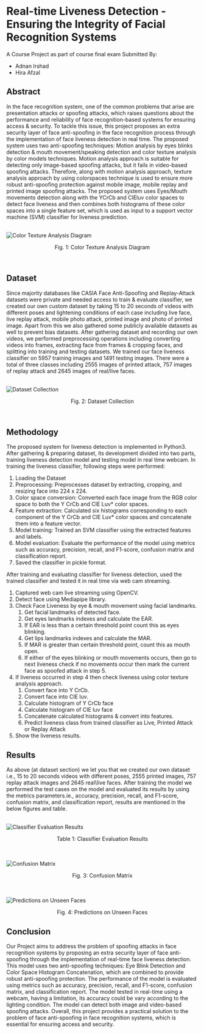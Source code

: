 # Real-time Liveness Detection - Ensuring the Integrity of Facial Recognition Systems
A Course Project as part of course final exam Submitted By:
- Adnan Irshad 
- Hira Afzal

## Abstract
In the face recognition system, one of the common problems that arise are presentation attacks or spoofing attacks, which raises questions about the performance and reliability of face recognition-based systems for ensuring access & security. To tackle this issue, this project proposes an extra security layer of face anti-spoofing in the face recognition process through the implementation of face liveness detection in real time. The proposed system uses two anti-spoofing techniques: Motion analysis by eyes blinks detection & mouth movement/speaking detection and color texture analysis by color models techniques. Motion analysis approach is suitable for detecting only image-based spoofing attacks, but it fails in video-based spoofing attacks. Therefore, along with motion analysis approach, texture analysis approach by using colorspaces technique is used to ensure more robust anti-spoofing protection against mobile image, mobile replay and printed image spoofing attacks. The proposed system uses Eyes/Mouth movements detection along with the YCrCb and CIEluv color spaces to detect face liveness and then combines both histograms of these color spaces into a single feature set, which is used as input to a support vector machine (SVM) classifier for liveness prediction.

<br>
<img align="center" src="diagrams/Color Texture Analysis Diagram.drawio.png" alt="Color Texture Analysis Diagram">
<p align="center">Fig. 1: Color Texture Analysis Diagram</p>
<br>

## Dataset
Since majority databases like CASIA Face Anti-Spoofing and Replay-Attack datasets were private and needed access to train & evaluate classifier, we created our own custom dataset by taking 15 to 20 seconds of videos with different poses and lightening conditions of each case including live face, live replay attack, mobile photo attack, printed image and photo of printed image. Apart from this we also gathered some publicly available datasets as well to prevent bias datasets. After gathering dataset and recording our own videos, we performed preprocessing operations including converting videos into frames, extracting face from frames & cropping faces, and splitting into training and testing datasets. We trained our face liveness classifier on 5957 training images and 1491 testing images. There were a total of three classes including 2555 images of printed attack, 757 images of replay attack and 2645 images of real/live faces.

<br>
<img align="center" src="diagrams/dataset diagram.drawio.png" alt="Dataset Collection">
<p align="center">Fig. 2: Dataset Collection</p>
<br>

## Methodology
The proposed system for liveness detection is implemented in Python3. After gathering & preparing dataset, its development divided into two parts, training liveness detection model and testing model in real time webcam.
In training the liveness classifier, following steps were performed:
1.   Loading the Dataset
2.   Preprocessing: Preprocesses dataset by extracting, cropping, and resizing face into 224 x 224.
3.   Color space conversion: Converted each face image from the RGB color space to both the Y CrCb and CIE Luv* color spaces.
4.   Feature extraction: Calculated six histograms corresponding to each component of the Y CrCb and CIE Luv* color spaces and concatenate them into a feature vector.
5.   Model training: Trained an SVM classifier using the extracted features and labels.
6.   Model evaluation: Evaluate the performance of the model using metrics such as accuracy, precision, recall, and F1-score, confusion matrix and classification report.
7.   Saved the classifier in pickle format.

After training and evaluating classifier for liveness detection, used the trained classifier and tested it in real time via web cam streaming.
1. Captured web cam live streaming using OpenCV.
2. Detect face using Mediapipe library.
3. Check Face Liveness by eye & mouth movement using facial landmarks. 
   1. Get facial landmarks of detected face. 
   2. Get eyes landmarks indexes and calculate the EAR. 
   3. If EAR is less than a certain threshold point count this as eyes blinking.
   4. Get lips landmarks indexes and calculate the MAR. 
   5. If MAR is greater than certain threshold point, count this as mouth open. 
   6. If either of the eyes blinking or mouth movements occurs, then go to next liveness check if no movements occur then mark the current face as spoofed attack in step 5.
4. If liveness occurred in step 4 then check liveness using color texture analysis approach. 
   1. Convert face into Y CrCb. 
   2. Convert face into CIE luv.
   3. Calculate histogram of Y CrCb face
   4. Calculate histogram of CIE luv face
   5. Concatenate calculated histograms & convert into features.
   6. Predict liveness class from trained classifier as Live, Printed Attack or Replay Attack
5. Show the liveness results.

## Results
As above (at dataset section) we let you that we created our own dataset i.e., 15 to 20 seconds videos with different poses, 2555 printed images, 757 replay attack images and 2645 real\live faces. After training the model we performed the test cases on the model and evaluated its results by using the metrics parameters.ie., accuracy, precision, recall, and F1-score, confusion matrix, and classification report, results are mentioned in the below figures and table.

<br>
<img align="center" src="diagrams/table.png" alt="Classifier Evaluation Results">
<p align="center">Table 1: Classifier Evaluation Results</p>
<br>

<br>
<img align="center" src="diagrams/confusion_matrix.png" alt="Confusion Matrix">
<p align="center">Fig. 3: Confusion Matrix</p>
<br>

<br>
<img align="center" src="diagrams/predictions.png" alt="Predictions on Unseen Faces">
<p align="center">Fig. 4: Predictions on Unseen Faces</p>

## Conclusion
Our Project aims to address the problem of spoofing attacks in face recognition systems by proposing an extra security layer of face anti-spoofing through the implementation of real-time face liveness detection. This model uses two anti-spoofing techniques: Eye Blink Detection and Color Space Histogram Concatenation, which are combined to provide robust anti-spoofing protection. The performance of the model is evaluated using metrics such as accuracy, precision, recall, and F1-score, confusion matrix, and classification report. The model tested in real-time using a webcam, having a limitation, its accuracy could be vary according to the lighting condition. The model can detect both image and video-based spoofing attacks. Overall, this project provides a practical solution to the problem of face anti-spoofing in face recognition systems, which is essential for ensuring access and security.

